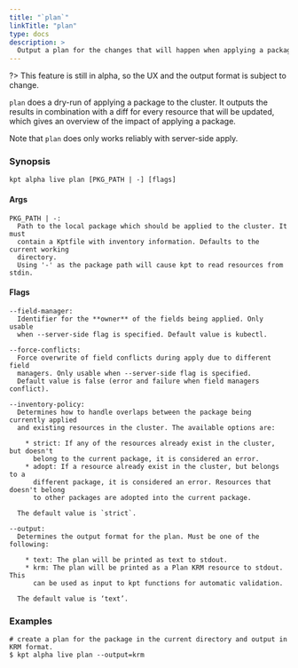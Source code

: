 ```yaml
---
title: "`plan`"
linkTitle: "plan"
type: docs
description: >
  Output a plan for the changes that will happen when applying a package.
---
```


<!--mdtogo:Short
    Output a plan for the changes that will happen when applying a package.
-->

?> This feature is still in alpha, so the UX and the output format is subject to change.

`plan` does a dry-run of applying a package to the cluster. It outputs the results
in combination with a diff for every resource that will be updated, which gives an
overview of the impact of applying a package.

Note that `plan` does only works reliably with server-side apply.

### Synopsis

<!--mdtogo:Long-->

```
kpt alpha live plan [PKG_PATH | -] [flags]
```

#### Args

```
PKG_PATH | -:
  Path to the local package which should be applied to the cluster. It must
  contain a Kptfile with inventory information. Defaults to the current working
  directory.
  Using '-' as the package path will cause kpt to read resources from stdin.
```

#### Flags

```
--field-manager:
  Identifier for the **owner** of the fields being applied. Only usable
  when --server-side flag is specified. Default value is kubectl.

--force-conflicts:
  Force overwrite of field conflicts during apply due to different field
  managers. Only usable when --server-side flag is specified.
  Default value is false (error and failure when field managers conflict).

--inventory-policy:
  Determines how to handle overlaps between the package being currently applied
  and existing resources in the cluster. The available options are:

    * strict: If any of the resources already exist in the cluster, but doesn't
      belong to the current package, it is considered an error.
    * adopt: If a resource already exist in the cluster, but belongs to a
      different package, it is considered an error. Resources that doesn't belong
      to other packages are adopted into the current package.

  The default value is `strict`.

--output:
  Determines the output format for the plan. Must be one of the following:

    * text: The plan will be printed as text to stdout.
    * krm: The plan will be printed as a Plan KRM resource to stdout. This
      can be used as input to kpt functions for automatic validation.

  The default value is ‘text’.
```

<!--mdtogo-->

### Examples

<!--mdtogo:Examples-->

```shell
# create a plan for the package in the current directory and output in KRM format.
$ kpt alpha live plan --output=krm
```
<!--mdtogo-->
